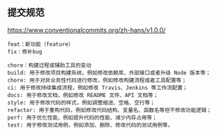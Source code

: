 
## 提交规范

https://www.conventionalcommits.org/zh-hans/v1.0.0/

```
feat：新功能（feature）
fix：修补bug

chore：构建过程或辅助工具的变动
build: 用于修改项目构建系统，例如修改依赖库、外部接口或者升级 Node 版本等；
chore: 用于对非业务性代码进行修改，例如修改构建流程或者工具配置等；
ci: 用于修改持续集成流程，例如修改 Travis、Jenkins 等工作流配置；
docs: 用于修改文档，例如修改 README 文件、API 文档等；
style: 用于修改代码的样式，例如调整缩进、空格、空行等；
refactor: 用于重构代码，例如修改代码结构、变量名、函数名等但不修改功能逻辑；
perf: 用于优化性能，例如提升代码的性能、减少内存占用等；
test: 用于修改测试用例，例如添加、删除、修改代码的测试用例等。
```